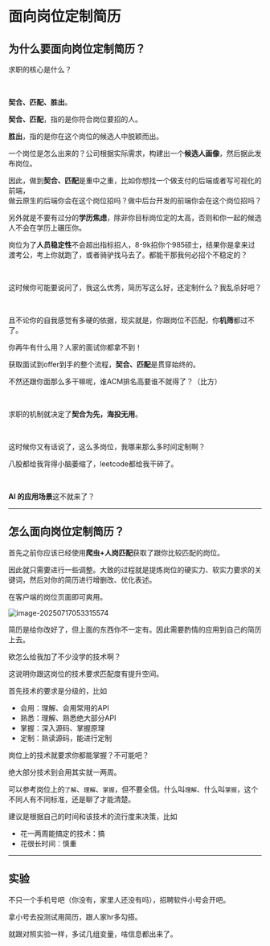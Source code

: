 # 面向岗位定制简历



## 为什么要面向岗位定制简历？

求职的核心是什么？

<br>

**契合、匹配、胜出**。
<br>

**契合、匹配**，指的是你符合岗位要招的人。
<br>

**胜出**，指的是你在这个岗位的候选人中脱颖而出。

一个岗位是怎么出来的？公司根据实际需求，构建出一个**候选人画像**，然后据此发布岗位。

因此，做到**契合、匹配**是重中之重，比如你想找一个做支付的后端或者写可视化的前端，
<br>
做云原生的后端你会在这个岗位招吗？做中后台开发的前端你会在这个岗位招吗？

另外就是不要有过分的**学历焦虑**，除非你目标岗位定的太高，否则和你一起的候选人不会在学历上碾压你。
<br>

岗位为了**人员稳定性**不会超出指标招人，8-9k招你个985硕士，结果你是拿来过渡考公，考上你就跑了，或者骑驴找马去了。都能干那我何必招个不稳定的？

<br>

这时候你可能要说问了，我这么优秀，简历写这么好，还定制什么？我乱杀好吧？

<br>

且不论你的自我感觉有多硬的依据，现实就是，你跟岗位不匹配，你**机筛**都过不了。

你再牛有什么用？人家的面试你都拿不到！

获取面试到offer到手的整个流程，**契合、匹配**是贯穿始终的。

不然还跟你面那么多干嘛呢，谁ACM排名高要谁不就得了？（比方）

<br>

求职的机制就决定了**契合为先，海投无用**。

<br>

这时候你又有话说了，这么多岗位，我哪来那么多时间定制啊？
<br>

八股都给我背得小脑萎缩了，leetcode都给我干碎了。

<br>

**AI 的应用场景**这不就来了？

---




## 怎么面向岗位定制简历？

首先之前你应该已经使用**爬虫+人岗匹配**获取了跟你比较匹配的岗位。
<br>

因此就只需要进行一些调整。大致的过程就是提炼岗位的硬实力、软实力要求的关键词，然后对你的简历进行增删改、优化表述。
<br>



在客户端的岗位页面即可爽用。

![image-20250717053315574](C:\Users\user\Desktop\项目：简历到offer\prisma-ai\doc\assets\image-20250717053315574.png)



简历是给你改好了，但上面的东西你不一定有。因此需要酌情的应用到自己的简历上去。
<br>

欸怎么给我加了不少没学的技术啊？
<br>

这说明你跟这岗位的技术要求匹配度有提升空间。

首先技术的要求是分级的，比如
- 会用：理解、会用常用的API
- 熟悉：理解、熟悉绝大部分API
- 掌握：深入源码、掌握原理
- 定制：熟读源码，能进行定制

岗位上的技术就要求你都能掌握？不可能吧？
<br>

绝大部分技术到会用其实就一两周。
<br>

可以参考岗位上的`了解`、`理解`、`掌握`，但不要全信。什么叫`理解`、什么叫`掌握`，这个不同人有不同标准，还是聊了才能清楚。

建议是根据自己的时间和该技术的流行度来决策，比如
- 花一两周能搞定的技术：搞
- 花很长时间：慎重



---



## 实验

不只一个手机号吧（你没有，家里人还没有吗），招聘软件小号会开吧。
<br>

拿小号去投测试用简历，跟人家hr多勾搭。
<br>

就跟对照实验一样，多试几组变量，啥信息都出来了。


